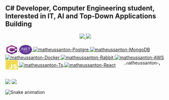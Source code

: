 ## C# Developer, Computer Engineering student, Interested in IT, AI and Top-Down Applications Building
<div align="center">
  <a href="https://github.com/matheussanton">
  <img height="160em" src="https://github-readme-stats.vercel.app/api?username=matheussanton&show_icons=true&theme=dark&include_all_commits=true&count_private=true"/>
  <img height="160em" src="https://github-readme-stats.vercel.app/api/top-langs/?username=matheussanton&layout=compact&langs_count=7&theme=dark"/>
</div>
<div style="display: inline_block"><br>
  <img align="center" alt="matheussanton-Csharp" height="30" width="40" src="https://raw.githubusercontent.com/devicons/devicon/master/icons/csharp/csharp-original.svg">
  <img align="center" alt="matheussanton-dotnet" height="30" width="40" src="https://raw.githubusercontent.com/devicons/devicon/master/icons/dotnetcore/dotnetcore-original.svg">
  <img align="center" alt="matheussanton-Postgre" height="35" width="40" src="https://cdn.jsdelivr.net/gh/devicons/devicon/icons/postgresql/postgresql-original.svg" />
  <img align="center" alt="matheussanton-MongoDB" height="35" width="40" src="https://cdn.jsdelivr.net/gh/devicons/devicon/icons/mongodb/mongodb-original.svg" />
  <img align="center" alt="matheussanton-Docker" height="35" width="40" src="https://cdn.jsdelivr.net/gh/devicons/devicon/icons/docker/docker-original.svg" />
  <img align="center" alt="matheussanton-Rabbit" height="35" width="40" src="https://icon.icepanel.io/Technology/svg/RabbitMQ.svg" />
  <img align="center" alt="matheussanton-AWS" height="20" width="20" src="https://cdn.jsdelivr.net/gh/devicons/devicon/icons/amazonwebservices/amazonwebservices-original.svg" />
  <img align="center" alt="matheussanton-Js" height="30" width="40" src="https://raw.githubusercontent.com/devicons/devicon/master/icons/javascript/javascript-plain.svg">
  <img align="center" alt="matheussanton-Ts" height="30" width="40" src="https://cdn.jsdelivr.net/gh/devicons/devicon/icons/typescript/typescript-original.svg" />
 <img align="center" alt="matheussanton-React" height="30" width="40" src="https://cdn.jsdelivr.net/gh/devicons/devicon/icons/react/react-original.svg" />
  <img align="right" alt="matheussanton-pic" height="150" style="border-radius:50px;" src="https://media.discordapp.net/attachments/933832873604182077/984466546992771092/download.png?width=563&height=563">
</div>
  
  ##
 
<div> 
  <a href = "mailto:matheussantong@gmail.com"><img src="https://img.shields.io/badge/-Gmail-%23333?style=for-the-badge&logo=gmail&logoColor=white" target="_blank"></a>
  <a href="https://www.linkedin.com/in/matheussanton" target="_blank"><img src="https://img.shields.io/badge/-LinkedIn-%230077B5?style=for-the-badge&logo=linkedin&logoColor=white" target="_blank"></a> 

![Snake animation](https://github.com/matheussanton/matheussanton/blob/output/github-contribution-grid-snake.svg)
 
</div>
